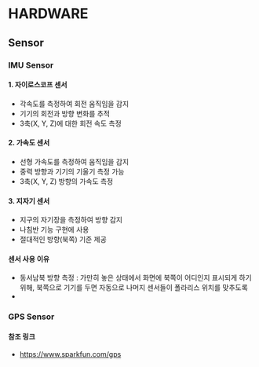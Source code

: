# HARDWARE

## Sensor

### IMU Sensor
#### 1. 자이로스코프 센서
* 각속도를 측정하여 회전 움직임을 감지
* 기기의 회전과 방향 변화를 추적
* 3축(X, Y, Z)에 대한 회전 속도 측정

#### 2. 가속도 센서
* 선형 가속도를 측정하여 움직임을 감지
* 중력 방향과 기기의 기울기 측정 가능
* 3축(X, Y, Z) 방향의 가속도 측정

#### 3. 지자기 센서
* 지구의 자기장을 측정하여 방향 감지
* 나침반 기능 구현에 사용
* 절대적인 방향(북쪽) 기준 제공

#### 센서 사용 이유
- 동서남북 방향 측정 : 가만히 놓은 상태에서 화면에 북쪽이 어디인지 표시되게 하기 위해, 북쪽으로 기기를 두면 자동으로 나머지 센서들이 폴라리스 위치를 맞추도록
- 


### GPS Sensor
#### 참조 링크
- https://www.sparkfun.com/gps